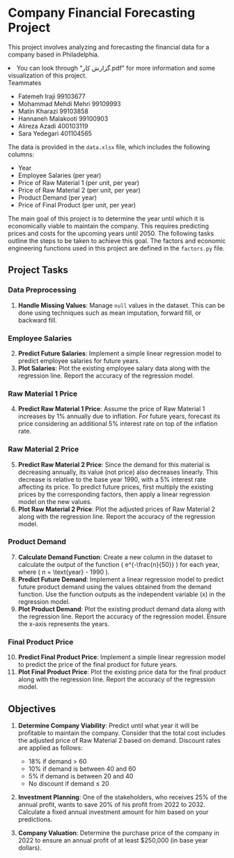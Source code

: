 # Company Financial Forecasting Project
This project involves analyzing and forecasting the financial data for a company based in Philadelphia.
<li>
 You can look through "گزارش کار.pdf" for more information and some visualization of this project.
</li>
Teammates
<ul>
  <li>Fatemeh Iraji 99103677</li>
  <li>Mohammad Mehdi Mehri 99109993</li>
  <li>Matin Kharazi 99103858</li>
  <li>Hannaneh Malakooti 99100903</li>
  <li>Alireza Azadi 400103119</li>
  <li>Sara Yedegari 401104565</li>
</ul>

The data is provided in the `data.xlsx` file, which includes the following columns:

- Year
- Employee Salaries (per year)
- Price of Raw Material 1 (per unit, per year)
- Price of Raw Material 2 (per unit, per year)
- Product Demand (per year)
- Price of Final Product (per unit, per year)

The main goal of this project is to determine the year until which it is economically viable to maintain the company. This requires predicting prices and costs for the upcoming years until 2050. The following tasks outline the steps to be taken to achieve this goal.
The factors and economic engineering functions used in this project are defined in the `factors.py` file.
## Project Tasks

### Data Preprocessing

1. **Handle Missing Values**: Manage `null` values in the dataset. This can be done using techniques such as mean imputation, forward fill, or backward fill.

### Employee Salaries

2. **Predict Future Salaries**: Implement a simple linear regression model to predict employee salaries for future years.
3. **Plot Salaries**: Plot the existing employee salary data along with the regression line. Report the accuracy of the regression model.

### Raw Material 1 Price

4. **Predict Raw Material 1 Price**: Assume the price of Raw Material 1 increases by 1% annually due to inflation. For future years, forecast its price considering an additional 5% interest rate on top of the inflation rate.

### Raw Material 2 Price

5. **Predict Raw Material 2 Price**: Since the demand for this material is decreasing annually, its value (not price) also decreases linearly. This decrease is relative to the base year 1990, with a 5% interest rate affecting its price. To predict future prices, first multiply the existing prices by the corresponding factors, then apply a linear regression model on the new values.
6. **Plot Raw Material 2 Price**: Plot the adjusted prices of Raw Material 2 along with the regression line. Report the accuracy of the regression model.

### Product Demand

7. **Calculate Demand Function**: Create a new column in the dataset to calculate the output of the function \( e^{-\frac{n}{50}} \) for each year, where \( n = \text{year} - 1990 \).
8. **Predict Future Demand**: Implement a linear regression model to predict future product demand using the values obtained from the demand function. Use the function outputs as the independent variable (x) in the regression model.
9. **Plot Product Demand**: Plot the existing product demand data along with the regression line. Report the accuracy of the regression model. Ensure the x-axis represents the years.

### Final Product Price

10. **Predict Final Product Price**: Implement a simple linear regression model to predict the price of the final product for future years.
11. **Plot Final Product Price**: Plot the existing price data for the final product along with the regression line. Report the accuracy of the regression model.

## Objectives

1. **Determine Company Viability**: Predict until what year it will be profitable to maintain the company. Consider that the total cost includes the adjusted price of Raw Material 2 based on demand. Discount rates are applied as follows:
    - 18% if demand > 60
    - 10% if demand is between 40 and 60
    - 5% if demand is between 20 and 40
    - No discount if demand ≤ 20

2. **Investment Planning**: One of the stakeholders, who receives 25% of the annual profit, wants to save 20% of his profit from 2022 to 2032. Calculate a fixed annual investment amount for him based on your predictions.

3. **Company Valuation**: Determine the purchase price of the company in 2022 to ensure an annual profit of at least $250,000 (in base year dollars).



